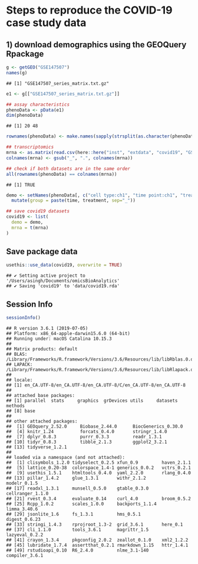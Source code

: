 
# Steps to reproduce the COVID-19 case study data

## 1\) download demographics using the GEOQuery Rpackage

``` r
g <- getGEO("GSE147507")
names(g)
```

    ## [1] "GSE147507_series_matrix.txt.gz"

``` r
e1 <- g[["GSE147507_series_matrix.txt.gz"]]

## assay characteristics
phenoData <- pData(e1)
dim(phenoData)
```

    ## [1] 20 48

``` r
rownames(phenoData) <- make.names(sapply(strsplit(as.character(phenoData$description), "_"), function(i){i[[1]]}))

## transcriptomics
mrna <- as.matrix(read.csv(here::here("inst", "extdata", "covid19", "GSE147507_RawReadCounts.tsv"), row.names = 1, sep = "\t"))
colnames(mrna) <- gsub("_", ".", colnames(mrna))

## check if both datasets are in the same order
all(rownames(phenoData) == colnames(mrna))
```

    ## [1] TRUE

``` r
demo <- setNames(phenoData[, c("cell type:ch1", "time point:ch1", "treatment:ch1")], c("cell", "time", "treatment")) %>% 
  mutate(group = paste(time, treatment, sep="_"))

## save covid19 datasets
covid19 <- list(
  demo = demo,
  mrna = t(mrna)
)
```

## Save package data

``` r
usethis::use_data(covid19, overwrite = TRUE)
```

    ## ✔ Setting active project to '/Users/asingh/Documents/omicsBioAnalytics'
    ## ✔ Saving 'covid19' to 'data/covid19.rda'

## Session Info

``` r
sessionInfo()
```

    ## R version 3.6.1 (2019-07-05)
    ## Platform: x86_64-apple-darwin15.6.0 (64-bit)
    ## Running under: macOS Catalina 10.15.3
    ## 
    ## Matrix products: default
    ## BLAS:   /Library/Frameworks/R.framework/Versions/3.6/Resources/lib/libRblas.0.dylib
    ## LAPACK: /Library/Frameworks/R.framework/Versions/3.6/Resources/lib/libRlapack.dylib
    ## 
    ## locale:
    ## [1] en_CA.UTF-8/en_CA.UTF-8/en_CA.UTF-8/C/en_CA.UTF-8/en_CA.UTF-8
    ## 
    ## attached base packages:
    ## [1] parallel  stats     graphics  grDevices utils     datasets  methods  
    ## [8] base     
    ## 
    ## other attached packages:
    ##  [1] GEOquery_2.52.0     Biobase_2.44.0      BiocGenerics_0.30.0
    ##  [4] knitr_1.24          forcats_0.4.0       stringr_1.4.0      
    ##  [7] dplyr_0.8.3         purrr_0.3.3         readr_1.3.1        
    ## [10] tidyr_0.8.3         tibble_2.1.3        ggplot2_3.2.1      
    ## [13] tidyverse_1.2.1    
    ## 
    ## loaded via a namespace (and not attached):
    ##  [1] clisymbols_1.2.0 tidyselect_0.2.5 xfun_0.9         haven_2.1.1     
    ##  [5] lattice_0.20-38  colorspace_1.4-1 generics_0.0.2   vctrs_0.2.1     
    ##  [9] usethis_1.5.1    htmltools_0.4.0  yaml_2.2.0       rlang_0.4.0     
    ## [13] pillar_1.4.2     glue_1.3.1       withr_2.1.2      modelr_0.1.5    
    ## [17] readxl_1.3.1     munsell_0.5.0    gtable_0.3.0     cellranger_1.1.0
    ## [21] rvest_0.3.4      evaluate_0.14    curl_4.0         broom_0.5.2     
    ## [25] Rcpp_1.0.2       scales_1.0.0     backports_1.1.4  limma_3.40.6    
    ## [29] jsonlite_1.6     fs_1.3.1         hms_0.5.1        digest_0.6.23   
    ## [33] stringi_1.4.3    rprojroot_1.3-2  grid_3.6.1       here_0.1        
    ## [37] cli_1.1.0        tools_3.6.1      magrittr_1.5     lazyeval_0.2.2  
    ## [41] crayon_1.3.4     pkgconfig_2.0.2  zeallot_0.1.0    xml2_1.2.2      
    ## [45] lubridate_1.7.4  assertthat_0.2.1 rmarkdown_1.15   httr_1.4.1      
    ## [49] rstudioapi_0.10  R6_2.4.0         nlme_3.1-140     compiler_3.6.1

